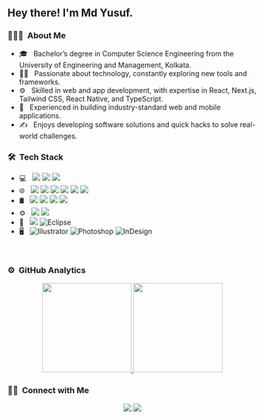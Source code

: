 <h2> Hey there! I'm Md Yusuf.</h2>

<h3> 👨🏻‍💻 &nbsp;About Me </h3>

- 🎓 &nbsp; Bachelor’s degree in Computer Science Engineering from the University of Engineering and Management, Kolkata.
- 👩‍💻 &nbsp; Passionate about technology, constantly exploring new tools and frameworks.
- ⚙️ &nbsp; Skilled in web and app development, with expertise in React, Next.js, Tailwind CSS, React Native, and TypeScript.
- 🌱 &nbsp; Experienced in building industry-standard web and mobile applications.
- ✍️ &nbsp; Enjoys developing software solutions and quick hacks to solve real-world challenges.

<h3> 🛠 &nbsp;Tech Stack</h3>

- 💻 &nbsp;
  <img src="https://img.shields.io/badge/-Python-black?style=flat&logo=python&logoColor=white">
  <img src="http://img.shields.io/badge/-Java-F89820?style=flat&logo=java&logoColor=white">
  <img src="https://img.shields.io/badge/-C%20-659ad2?style=flat&logo=c%2B%2B&logoColor=ffffff">
- 🌐 &nbsp;
  <img src = "https://img.shields.io/badge/-HTML5-E34F26?style=flat&logo=html5&logoColor=white"> <img src = "https://img.shields.io/badge/-CSS3-1572B6?style=flat&logo=css3&logoColor=white">
  <img src="https://img.shields.io/badge/-JavaScript-eed718?style=flat&logo=javascript&logoColor=ffffff">
  <img src="https://img.shields.io/badge/-React-000000?style=flat&logo=react&logoColor=00c8ff">
  <img src="https://img.shields.io/badge/-Node.js-3C873A?style=flat&logo=Node.js&logoColor=white">
  <img src="https://img.shields.io/badge/-Express.js-787878?style=flat">
- 🛢 &nbsp;
  <img src="https://img.shields.io/badge/-MySQL-F29111?style=flat&logo=mysql&logoColor=FFFFFF">
  <img src="https://img.shields.io/badge/-MongoDB-4DB33D?style=flat&logo=mongodb&logoColor=FFFFFF">
  <img src="https://img.shields.io/badge/-GraphQL-e535ab?style=flat&logo=graphql&logoColor=FFFFFF">
  <img src="https://img.shields.io/badge/-Firebase-FFA611?style=flat&logo=firebase&logoColor=FFFFFF">
- ⚙️ &nbsp;
  <img src="http://img.shields.io/badge/-Git-F1502F?style=flat&logo=git&logoColor=FFFFFF">
  <img src="http://img.shields.io/badge/-Github-000000?style=flat&logo=github&logoColor=FFFFFF">
- 🔧 &nbsp;
  <img src="http://img.shields.io/badge/-VS%20Code-007ACC?style=flat&logo=visual%20studio%20code&logoColor=white">
  ![Eclipse](https://img.shields.io/badge/-Eclipse-333333?style=flat&logo=eclipse-ide&logoColor=2C2255)
- 🖥 &nbsp;
  ![Illustrator](https://img.shields.io/badge/-Illustrator-333333?style=flat&logo=adobe-illustrator)
  ![Photoshop](https://img.shields.io/badge/-Photoshop-333333?style=flat&logo=adobe-photoshop)
  ![InDesign](https://img.shields.io/badge/-InDesign-333333?style=flat&logo=adobe-indesign)

<br/>

### ⚙️ &nbsp;GitHub Analytics

<p align="center">
<a href="https://github.com/MdYusuf47">
  <img height="180em" src="https://github-readme-stats-eight-theta.vercel.app/api?username=MdYusuf47&show_icons=true&theme=algolia&include_all_commits=true&count_private=true"/>
  <img height="180em" src="https://github-readme-stats-eight-theta.vercel.app/api/top-langs/?username=MdYusuf47&layout=compact&langs_count=8&theme=algolia"/>
</a>
</p>

### 🤝🏻 &nbsp;Connect with Me

<p align="center">
<a href="https://www.linkedin.com/in/mdyusuf47"><img src="https://img.shields.io/badge/-Md%20Yusuf-0077B5?style=flat&logo=Linkedin&logoColor=white"/></a>
<a href="mailto:mdyusuf742171@gmail.com"><img src="https://img.shields.io/badge/-mdyusuf742171@gmail.com-D14836?style=flat&logo=Gmail&logoColor=white"/></a>
</a>
</p>
